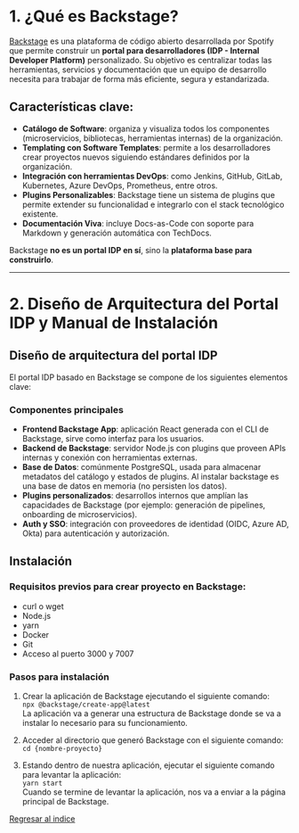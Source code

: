 # 1. ¿Qué es Backstage?

[Backstage](https://backstage.io/) es una plataforma de código abierto desarrollada por Spotify que permite construir un **portal para desarrolladores (IDP - Internal Developer Platform)** personalizado. Su objetivo es centralizar todas las herramientas, servicios y documentación que un equipo de desarrollo necesita para trabajar de forma más eficiente, segura y estandarizada.

## Características clave:

- **Catálogo de Software**: organiza y visualiza todos los componentes (microservicios, bibliotecas, herramientas internas) de la organización.
- **Templating con Software Templates**: permite a los desarrolladores crear proyectos nuevos siguiendo estándares definidos por la organización.
- **Integración con herramientas DevOps**: como Jenkins, GitHub, GitLab, Kubernetes, Azure DevOps, Prometheus, entre otros.
- **Plugins Personalizables**: Backstage tiene un sistema de plugins que permite extender su funcionalidad e integrarlo con el stack tecnológico existente.
- **Documentación Viva**: incluye Docs-as-Code con soporte para Markdown y generación automática con TechDocs.

Backstage **no es un portal IDP en sí**, sino la **plataforma base para construirlo**. 

---

# 2. Diseño de Arquitectura del Portal IDP y Manual de Instalación

## Diseño de arquitectura del portal IDP

El portal IDP basado en Backstage se compone de los siguientes elementos clave:

### Componentes principales

- **Frontend Backstage App**: aplicación React generada con el CLI de Backstage, sirve como interfaz para los usuarios.
- **Backend de Backstage**: servidor Node.js con plugins que proveen APIs internas y conexión con herramientas externas.
- **Base de Datos**: comúnmente PostgreSQL, usada para almacenar metadatos del catálogo y estados de plugins. Al instalar backstage es una base de datos en memoria (no persisten los datos).
- **Plugins personalizados**: desarrollos internos que amplían las capacidades de Backstage (por ejemplo: generación de pipelines, onboarding de microservicios).
- **Auth y SSO**: integración con proveedores de identidad (OIDC, Azure AD, Okta) para autenticación y autorización.

## Instalación

### Requisitos previos para crear proyecto en Backstage:
- curl o wget
- Node.js
- yarn
- Docker
- Git
- Acceso al puerto 3000 y 7007

### Pasos para instalación
1. Crear la aplicación de Backstage ejecutando el siguiente comando:  
   `npx @backstage/create-app@latest`  
   La aplicación va a generar una estructura de Backstage donde se va a instalar lo necesario para su funcionamiento.

2. Acceder al directorio que generó Backstage con el siguiente comando:  
   `cd {nombre-proyecto}`

3. Estando dentro de nuestra aplicación, ejecutar el siguiente comando para levantar la aplicación:  
   `yarn start`  
   Cuando se termine de levantar la aplicación, nos va a enviar a la página principal de Backstage.


[Regresar al indice](./index.md)
